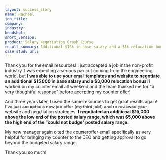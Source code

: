 ```yaml
---
layout: success_story
name: Rachael
job_title: 
company: 
industry: 
headshot: 
short_version: 
product: Salary Negotiation Crash Course
result_summary: Additional $15k in base salary and a $3k relocation bonus the first time, and then another big salary increase the second time.
case_study_url: 
---
```


Thank you for the email resources! I just accepted a job in the non-profit industry. I was expecting a serious pay cut coming from the engineering world, but **I was able to use your email templates and website to negotiate an additional $15,000 in base salary and a $3,000 relocation bonus**! I worked on my counter email all weekend and the team thanked me for "a very thoughtful response" before accepting my counter offer!

And three years later, I used the same resources to get great results again! I've just accepted a new job offer (my third job!) and re reviewed your website and negotiation strategies. **I negotiated an additional $15,000 above the low end of the posted salary range, which was $5,000 above the high end of the "could not budge" posted salary range.**

My new manager again cited the counteroffer email specifically as very helpful for bringing my counter to the CEO and getting approval to go beyond the budgeted salary range. 

Thank you so much!